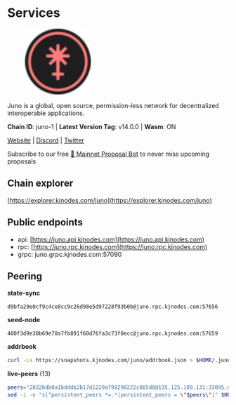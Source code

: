 # Services

<figure><img src="https://raw.githubusercontent.com/kj89/cosmos-images/main/logos/juno.png" width="150" alt=""><figcaption></figcaption></figure>

Juno is a global, open source, permission-less  network for decentralized interoperable applications.

**Chain ID**: juno-1 | **Latest Version Tag**: v14.0.0 | **Wasm**: ON

[Website](https://www.junonetwork.io) | [Discord](https://discord.gg/qJxgUSGHbb) | [Twitter](https://twitter.com/JunoNetwork)



Subscribe to our free [🤖 Mainnet Proposal Bot](https://t.me/kjnodes_proposal_bot) to never miss upcoming proposals


## Chain explorer
[https://explorer.kjnodes.com/juno](https://explorer.kjnodes.com/juno)

## Public endpoints

* api: [https://juno.api.kjnodes.com](https://juno.api.kjnodes.com)
* rpc: [https://juno.rpc.kjnodes.com](https://juno.rpc.kjnodes.com)
* grpc: juno.grpc.kjnodes.com:57090

## Peering

**state-sync**

```text
d9bfa29e0cf9c4ce0cc9c26d98e5d97228f93b0b@juno.rpc.kjnodes.com:57656
```

**seed-node**

```text
400f3d9e30b69e78a7fb891f60d76fa3c73f0ecc@juno.rpc.kjnodes.com:57659
```

**addrbook**
```bash
curl -Ls https://snapshots.kjnodes.com/juno/addrbook.json > $HOME/.juno/config/addrbook.json
```

**live-peers** (13)
```bash
peers="2832bdb0a1bdddb2b17d1229a799290222c085d0@135.125.189.131:33095,d9bfa29e0cf9c4ce0cc9c26d98e5d97228f93b0b@65.109.88.38:57656,e7c642bdd79fd79cd2677f4f8b1351236b5ec2f3@204.16.241.208:26656,82588f011491c6100d922d133f52fc23460b9231@95.217.91.232:26656,a6955453548eb1bcaf1edaabc171b6c3bef2ff37@95.216.4.104:6006,6b55539058ec85bcc38abb53604e0fa679336261@65.108.64.107:26656,a7bf18723f4757ce900f13cfb6a794de6a9d438a@198.244.229.100:26656,bba10290da32f3cb41e15c3a192413666ce05cee@5.9.208.8:26656,60493cb0f123f7717bfcb4432539a0a37a02df97@65.108.64.5:26656,1c80957b5fde63a30771400342971ff67296d7c0@51.91.70.90:27656,8f3cbef6dc58d31bb70655d3d3c40d66d4744033@137.184.32.93:26656,86bc38c6148fac78e8fa4ffa567b6ca444c4e7e2@88.198.47.84:26656,bad3cb7fe6bb8d1ee5e0e8f79b88639c71a2a702@51.91.152.102:16188"
sed -i -e "s|^persistent_peers *=.*|persistent_peers = \"$peers\"|" $HOME/.juno/config/config.toml
```
